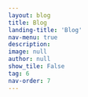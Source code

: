 ```yaml
---
layout: blog
title: Blog
landing-title: 'Blog'
nav-menu: true
description: 
image: null
author: null
show_tile: False
tag: 6
nav-order: 7
---
```



